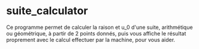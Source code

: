 # suite_calculator
Ce programme permet de calculer la raison et u_0 d'une suite, arithmétique ou géométrique, à partir de 2 points donnés,  puis vous affiche le résultat proprement avec le calcul effectuer par la machine, pour vous aider.
